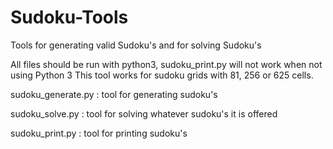 # Sudoku-Tools
Tools for generating valid Sudoku's and for solving Sudoku's

All files should be run with python3, sudoku_print.py will not work when not using Python 3
This tool works for sudoku grids with 81, 256 or 625 cells.


sudoku_generate.py : tool for generating sudoku's

sudoku_solve.py : tool for solving whatever sudoku's it is offered

sudoku_print.py : tool for printing sudoku's
